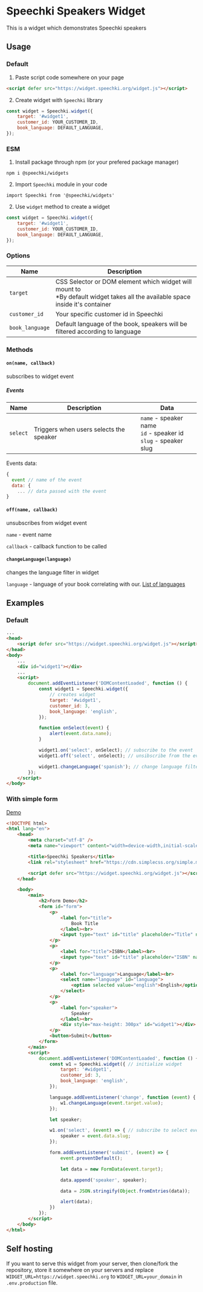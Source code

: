 # Speechki Speakers Widget

This is a widget which demonstrates Speechki speakers

## Usage

### Default

1. Paste script code somewhere on your page

```html
<script defer src="https://widget.speechki.org/widget.js"></script>
```

2. Create widget with `Speechki` library

```javascript
const widget = Speechki.widget({
    target: '#widget1',
    customer_id: YOUR_CUSTOMER_ID,
    book_language: DEFAULT_LANGUAGE,
});
```

### ESM

1. Install package through npm (or your prefered package manager)

```
npm i @speechki/widgets
```

2. Import `Speechki` module in your code

```
import Speechki from '@speechki/widgets'
```

2. Use `widget` method to create a widget

```javascript
const widget = Speechki.widget({
    target: '#widget1',
    customer_id: YOUR_CUSTOMER_ID,
    book_language: DEFAULT_LANGUAGE,
});
```

### Options

| Name            | Description                                                                                                                         |
| --------------- | ----------------------------------------------------------------------------------------------------------------------------------- |
| `target`        | CSS Selector or DOM element which widget will mount to <br> \*By default widget takes all the available space inside it's container |
| `customer_id`   | Your specific customer id in Speechki                                                                                               |
| `book_language` | Default language of the book, speakers will be filtered according to language                                                       |

### Methods

#### `on(name, callback)`

subscribes to widget event

##### Events

| Name     | Description                             | Data                                                                    |
| -------- | --------------------------------------- | ----------------------------------------------------------------------- |
| `select` | Triggers when users selects the speaker | `name` - speaker name <br> `id` - speaker id <br> `slug` - speaker slug |

Events data:

```javascript
{
  event // name of the event
  data: {
    ... // data passed with the event
}
```

#### `off(name, callback)`

unsubscribes from widget event

`name` - event name

`callback` - callback function to be called

#### `changeLanguage(language)`

changes the language filter in widget

`language` - language of your book correlating with our. [List of languages]()

## Examples

### Default

```html
...
<head>
    <script defer src="https://widget.speechki.org/widget.js"></script>
</head>
<body>
    ...
    <div id="widget1"></div>
    ...
    <script>
        document.addEventListener('DOMContentLoaded', function () {
            const widget1 = Speechki.widget({
                // creates widget
                target: '#widget1',
                customer_id: 3,
                book_language: 'english',
            });

            function onSelect(event) {
                alert(event.data.name);
            }

            widget1.on('select', onSelect); // subscribe to the event
            widget1.off('select', onSelect); // unsibscribe from the event

            widget1.changeLanguage('spanish'); // change language filter to spanish
        });
    </script>
</body>
```

### With simple form

<a href="https://widget.speechki.org/demo.html" target="_blank">Demo</a>

```html
<!DOCTYPE html>
<html lang="en">
    <head>
        <meta charset="utf-8" />
        <meta name="viewport" content="width=device-width,initial-scale=1" />

        <title>Speechki Speakers</title>
        <link rel="stylesheet" href="https://cdn.simplecss.org/simple.min.css" />

        <script defer src="https://widget.speechki.org/widget.js"></script>
    </head>

    <body>
        <main>
            <h2>Form Demo</h2>
            <form id="form">
                <p>
                    <label for="title">
                        Book Title
                    </label><br>
                    <input type="text" id="title" placeholder="Title" name="title" />
                </p>
                <p>
                    <label for="title">ISBN</label><br>
                    <input type="text" id="title" placeholder="ISBN" name="ISBN" />
                </p>
                <p>
                    <label for="language">Language</label><br>
                    <select name="language" id="language">
                        <option selected value="english">English</option>
                    </select>
                </p>
                <p>
                    <label for="speaker">
                        Speaker
                    </label><br>
                    <div style="max-height: 300px" id="widget1"></div>
                </p>
                <button>Submit</button>
            </form>
        </main>
        <script>
            document.addEventListener('DOMContentLoaded', function () {
                const w1 = Speechki.widget({ // initialize widget
                    target: '#widget1',
                    customer_id: 3,
                    book_language: 'english',
                });

                language.addEventListener('change', function (event) { //change language
                    w1.changeLanguage(event.target.value);
                });

                let speaker;

                w1.on('select', (event) => { // subscribe to select event
                    speaker = event.data.slug;
                });

                form.addEventListener('submit', (event) => {
                    event.preventDefault();

                    let data = new FormData(event.target);

                    data.append('speaker', speaker);

                    data = JSON.stringify(Object.fromEntries(data));

                    alert(data);
                })
            });
        </script>
    </body>
</html>

```

## Self hosting

If you want to serve this widget from your server, then clone/fork the repository, store it somewhere on your servers and replace `WIDGET_URL=https://widget.speechki.org` to `WIDGET_URL=your_domain` in `.env.production` file.
